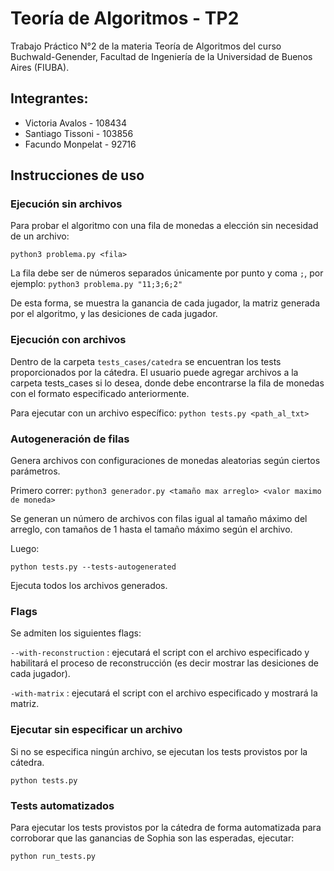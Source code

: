 # Teoría de Algoritmos - TP2

Trabajo Práctico N°2 de la materia Teoría de Algoritmos del curso Buchwald-Genender, Facultad de Ingeniería de la Universidad de Buenos Aires (FIUBA).


## Integrantes:
- Victoria Avalos - 108434 
- Santiago Tissoni - 103856  
- Facundo Monpelat - 92716 


## Instrucciones de uso

### Ejecución sin archivos

Para probar el algoritmo con una fila de monedas a elección sin necesidad de un archivo:

`python3 problema.py <fila>`

La fila debe ser de números separados únicamente por punto y coma `;`, por ejemplo: `python3 problema.py "11;3;6;2"`

De esta forma, se muestra la ganancia de cada jugador, la matriz generada por el algoritmo, y las desiciones de cada jugador.

### Ejecución con archivos

Dentro de la carpeta `tests_cases/catedra` se encuentran los tests proporcionados por la cátedra. El usuario puede agregar archivos a la carpeta tests_cases si lo desea, donde debe encontrarse la fila de monedas con el formato especificado anteriormente.

Para ejecutar con un archivo específico:
`python tests.py <path_al_txt>`


### Autogeneración de filas

Genera archivos con configuraciones de monedas aleatorias según ciertos parámetros.

Primero correr:
`python3 generador.py <tamaño max arreglo> <valor maximo de moneda>`

Se generan un número de archivos con filas igual al tamaño máximo del arreglo, con tamaños de 1 hasta el tamaño máximo según el archivo. 

Luego:

`python tests.py --tests-autogenerated`

Ejecuta todos los archivos generados.

### Flags

Se admiten los siguientes flags:

`--with-reconstruction` : ejecutará el script con el archivo especificado y habilitará el proceso de reconstrucción (es decir mostrar las desiciones de cada jugador).

`-with-matrix` : ejecutará el script con el archivo especificado y mostrará la matriz.

### Ejecutar sin especificar un archivo

Si no se especifica ningún archivo, se ejecutan los tests provistos por la cátedra.

`python tests.py`

### Tests automatizados

Para ejecutar los tests provistos por la cátedra de forma automatizada para corroborar que las ganancias de Sophia son las esperadas, ejecutar:

`python run_tests.py`